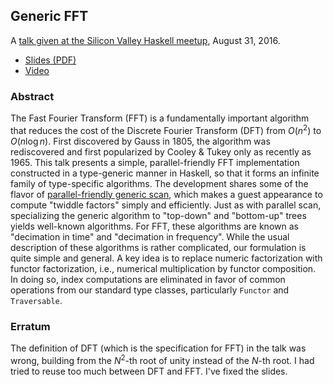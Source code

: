 ## Generic FFT

A [talk given at the Silicon Valley Haskell meetup](https://www.meetup.com/haskellhackers/events/233268893/), August 31, 2016.

*   [Slides (PDF)](http://conal.net/talks/generic-fft.pdf)
*   [Video](https://www.youtube.com/watch?v=Qam6t9EN5SQ)

### Abstract

The Fast Fourier Transform (FFT) is a fundamentally important algorithm that reduces the cost of the Discrete Fourier Transform (DFT) from $O(n^2)$ to $O(n \log n)$.
First discovered by Gauss in 1805, the algorithm was rediscovered and first popularized by Cooley & Tukey only as recently as 1965.
This talk presents a simple, parallel-friendly FFT implementation constructed in a type-generic manner in Haskell, so that it forms an infinite family of type-specific algorithms.
The development shares some of the flavor of [parallel-friendly generic scan](https://github.com/conal/talk-2013-understanding-parallel-scan), which makes a guest appearance to compute "twiddle factors" simply and efficiently.
Just as with parallel scan, specializing the generic algorithm to "top-down" and "bottom-up" trees yields well-known algorithms.
For FFT, these algorithms are known as "decimation in time" and "decimation in frequency".
While the usual description of these algorithms is rather complicated, our formulation is quite simple and general.
A key idea is to replace numeric factorization with functor factorization, i.e., numerical multiplication by functor composition.
In doing so, index computations are eliminated in favor of common operations from our standard type classes, particularly `Functor` and `Traversable`.

### Erratum

The definition of DFT (which is the specification for FFT) in the talk was wrong, building from the $N^2$-th root of unity instead of the $N$-th root.
I had tried to reuse too much between DFT and FFT.
I've fixed the slides.
